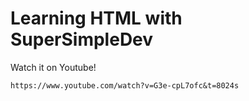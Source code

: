 # Learning HTML with SuperSimpleDev
Watch it on Youtube!
```
https://www.youtube.com/watch?v=G3e-cpL7ofc&t=8024s
```
